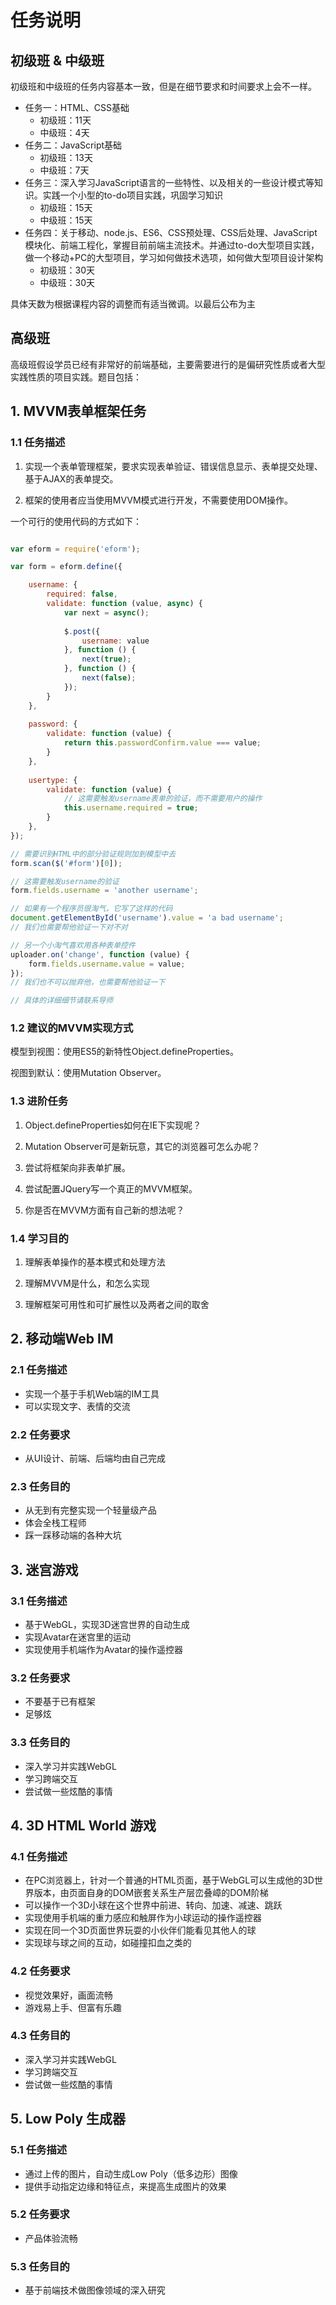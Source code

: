 # 任务说明

## 初级班 & 中级班

初级班和中级班的任务内容基本一致，但是在细节要求和时间要求上会不一样。

- 任务一：HTML、CSS基础
    + 初级班：11天
    + 中级班：4天
- 任务二：JavaScript基础
    + 初级班：13天
    + 中级班：7天
- 任务三：深入学习JavaScript语言的一些特性、以及相关的一些设计模式等知识。实践一个小型的to-do项目实践，巩固学习知识
    + 初级班：15天
    + 中级班：15天
- 任务四：关于移动、node.js、ES6、CSS预处理、CSS后处理、JavaScript模块化、前端工程化，掌握目前前端主流技术。并通过to-do大型项目实践，做一个移动+PC的大型项目，学习如何做技术选项，如何做大型项目设计架构
    + 初级班：30天
    + 中级班：30天

具体天数为根据课程内容的调整而有适当微调。以最后公布为主

## 高级班

高级班假设学员已经有非常好的前端基础，主要需要进行的是偏研究性质或者大型实践性质的项目实践。题目包括：

## 1. MVVM表单框架任务

### 1.1 任务描述

1. 实现一个表单管理框架，要求实现表单验证、错误信息显示、表单提交处理、基于AJAX的表单提交。

2. 框架的使用者应当使用MVVM模式进行开发，不需要使用DOM操作。

一个可行的使用代码的方式如下：

``` javascript

var eform = require('eform');

var form = eform.define({

    username: {
        required: false,
        validate: function (value, async) {
            var next = async();
            
            $.post({
                username: value
            }, function () {
                next(true);
            }, function () {
                next(false);
            });
        }
    },
    
    password: {
        validate: function (value) {
            return this.passwordConfirm.value === value;
        }
    },
    
    usertype: {
        validate: function (value) {
            // 这需要触发username表单的验证，而不需要用户的操作
            this.username.required = true;
        }
    },
});

// 需要识别HTML中的部分验证规则加到模型中去
form.scan($('#form')[0]);

// 这需要触发username的验证
form.fields.username = 'another username';

// 如果有一个程序员很淘气，它写了这样的代码
document.getElementById('username').value = 'a bad username';
// 我们也需要帮他验证一下对不对

// 另一个小淘气喜欢用各种表单控件
uploader.on('change', function (value) {
    form.fields.username.value = value;
});
// 我们也不可以抛弃他，也需要帮他验证一下

// 具体的详细细节请联系导师
```

### 1.2 建议的MVVM实现方式

模型到视图：使用ES5的新特性Object.defineProperties。

视图到默认：使用Mutation Observer。

### 1.3 进阶任务

1. Object.defineProperties如何在IE下实现呢？

2. Mutation Observer可是新玩意，其它的浏览器可怎么办呢？

3. 尝试将框架向非表单扩展。

4. 尝试配置JQuery写一个真正的MVVM框架。

5. 你是否在MVVM方面有自己新的想法呢？

### 1.4 学习目的

1. 理解表单操作的基本模式和处理方法

2. 理解MVVM是什么，和怎么实现

3. 理解框架可用性和可扩展性以及两者之间的取舍

## 2. 移动端Web IM

### 2.1 任务描述

- 实现一个基于手机Web端的IM工具
- 可以实现文字、表情的交流

### 2.2 任务要求

- 从UI设计、前端、后端均由自己完成

### 2.3 任务目的

- 从无到有完整实现一个轻量级产品
- 体会全栈工程师
- 踩一踩移动端的各种大坑

## 3. 迷宫游戏

### 3.1 任务描述

- 基于WebGL，实现3D迷宫世界的自动生成
- 实现Avatar在迷宫里的运动
- 实现使用手机端作为Avatar的操作遥控器

### 3.2 任务要求

- 不要基于已有框架
- 足够炫

### 3.3 任务目的

- 深入学习并实践WebGL
- 学习跨端交互
- 尝试做一些炫酷的事情

## 4. 3D HTML World 游戏

### 4.1 任务描述

- 在PC浏览器上，针对一个普通的HTML页面，基于WebGL可以生成他的3D世界版本，由页面自身的DOM嵌套关系生产层峦叠嶂的DOM阶梯
- 可以操作一个3D小球在这个世界中前进、转向、加速、减速、跳跃
- 实现使用手机端的重力感应和触屏作为小球运动的操作遥控器
- 实现在同一个3D页面世界玩耍的小伙伴们能看见其他人的球
- 实现球与球之间的互动，如碰撞扣血之类的

### 4.2 任务要求

- 视觉效果好，画面流畅
- 游戏易上手、但富有乐趣

### 4.3 任务目的

- 深入学习并实践WebGL
- 学习跨端交互
- 尝试做一些炫酷的事情

## 5. Low Poly 生成器

### 5.1 任务描述

- 通过上传的图片，自动生成Low Poly（低多边形）图像
- 提供手动指定边缘和特征点，来提高生成图片的效果

### 5.2 任务要求

- 产品体验流畅

### 5.3 任务目的

- 基于前端技术做图像领域的深入研究